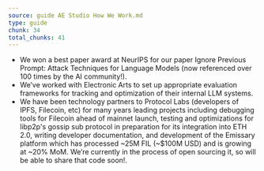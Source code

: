 ```yaml
---
source: guide AE Studio How We Work.md
type: guide
chunk: 34
total_chunks: 41
---
```


* We won a best paper award at NeurIPS for our paper Ignore Previous Prompt: Attack Techniques for Language Models (now referenced over 100 times by the AI community!).
* We’ve worked with Electronic Arts to set up appropriate evaluation frameworks for tracking and optimization of their internal LLM systems.
* We have been technology partners to Protocol Labs (developers of IPFS, Filecoin, etc) for many years leading projects including debugging tools for Filecoin ahead of mainnet launch, testing and optimizations for libp2p's gossip sub protocol in preparation for its integration into ETH 2.0, writing developer documentation, and development of the Emissary platform which has processed ~25M FIL (~$100M USD) and is growing at ~20% MoM. We’re currently in the process of open sourcing it, so will be able to share that code soon!.